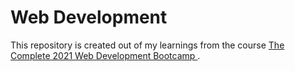 # Web Development
 This repository is created out of my learnings from the course <a href="https://www.udemy.com/course/the-complete-web-development-bootcamp/"> The Complete 2021 Web Development Bootcamp </a>.

